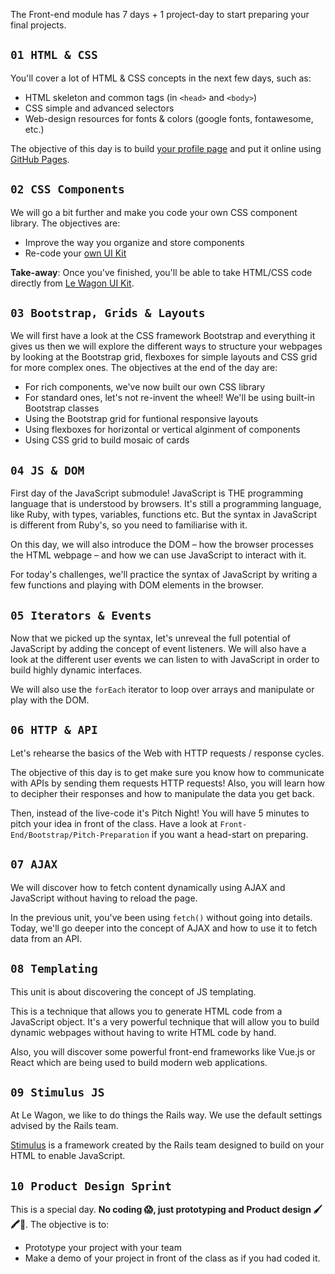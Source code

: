 The Front-end module has 7 days + 1 project-day to start preparing your final projects.

## `01 HTML & CSS`

You'll cover a lot of HTML & CSS concepts in the next few days, such as:

- HTML skeleton and common tags (in `<head>` and `<body>`)
- CSS simple and advanced selectors
- Web-design resources for fonts & colors (google fonts, fontawesome, etc.)

The objective of this day is to build [your profile page](https://papillard.github.io/my-profile/) and put it online using [GitHub Pages](https://pages.github.com/).

## `02 CSS Components`

We will go a bit further and make you code your own CSS component library. The objectives are:

- Improve the way you organize and store components
- Re-code your [own UI Kit](https://uikit.lewagon.com)

**Take-away**: Once you've finished, you'll be able to take HTML/CSS code directly from [Le Wagon UI Kit](https://uikit.lewagon.com).

## `03 Bootstrap, Grids & Layouts`

We will first have a look at the CSS framework Bootstrap and everything it gives us then we will explore the different ways to structure your webpages by looking at the Bootstrap grid, flexboxes for simple layouts and CSS grid for more complex ones. The objectives at the end of the day are:

- For rich components, we've now built our own CSS library
- For standard ones, let's not re-invent the wheel! We'll be using built-in Bootstrap classes
- Using the Bootstrap grid for funtional responsive layouts
- Using flexboxes for horizontal or vertical alginment of components
- Using CSS grid to build mosaic of cards

## `04 JS & DOM`

First day of the JavaScript submodule! JavaScript is THE programming language that is understood by browsers. It's still a programming language, like Ruby, with types, variables, functions etc. But the syntax in JavaScript is different from Ruby's, so you need to familiarise with it.

On this day, we will also introduce the DOM – how the browser processes the HTML webpage – and how we can use JavaScript to interact with it.

For today's challenges, we'll practice the syntax of JavaScript by writing a few functions and playing with DOM elements in the browser.

## `05 Iterators & Events`

Now that we picked up the syntax, let's unreveal the full potential of JavaScript by adding the concept of event listeners. We will also have a look at the different user events we can listen to with JavaScript in order to build highly dynamic interfaces.

We will also use the `forEach` iterator to loop over arrays and manipulate or play with the DOM.

## `06 HTTP & API`

Let's rehearse the basics of the Web with HTTP requests / response cycles.

The objective of this day is to get make sure you know how to communicate with APIs by sending them requests HTTP requests! Also, you will learn how to decipher their responses and how to manipulate the data you get back.

Then, instead of the live-code it's Pitch Night! You will have 5 minutes to pitch your idea in front of the class. Have a look at `Front-End/Bootstrap/Pitch-Preparation` if you want a head-start on preparing.

## `07 AJAX`

We will discover how to fetch content dynamically using AJAX and JavaScript without having to reload the page.

In the previous unit, you've been using `fetch()` without going into details. Today, we'll go deeper into the concept of AJAX and how to use it to fetch data from an API.

## `08 Templating`

This unit is about discovering the concept of JS templating. 

This is a technique that allows you to generate HTML code from a JavaScript object. It's a very powerful technique that will allow you to build dynamic webpages without having to write HTML code by hand.

Also, you will discover some powerful front-end frameworks like Vue.js or React which are being used to build modern web applications.

## `09 Stimulus JS`

At Le Wagon, we like to do things the Rails way. We use the default settings advised by the Rails team. 

[Stimulus](https://stimulus.hotwired.dev/) is a framework created by the Rails team designed to build on your HTML to enable JavaScript.

## `10 Product Design Sprint`

This is a special day. **No coding 😱, just prototyping and Product design 🖌🖍📝**. The objective is to:

- Prototype your project with your team
- Make a demo of your project in front of the class as if you had coded it.
